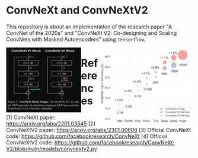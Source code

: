 # ConvNeXt and ConvNeXtV2

This repository is about an implementation of the research paper "A ConvNet of the 2020s" and "ConvNeXt V2: Co-designing and Scaling ConvNets with Masked Autoencoders" using `Tensorflow`.

<img src="https://github.com/IMvision12/ConvNeXt-tf/blob/main/img/Capture.PNG" width=40% height=40% align="left">
<img src="https://github.com/IMvision12/ConvNeXt-tf/blob/main/img/model_scaling.png" width=50% height=50% align="right">


# References

[1] ConvNeXt paper: https://arxiv.org/abs/2201.03545
[2] ConvNeXtV2 paper: https://arxiv.org/abs/2301.00808
[3] Official ConvNeXt code: https://github.com/facebookresearch/ConvNeXt
[4] Official ConvNeXtV2 code: https://github.com/facebookresearch/ConvNeXt-V2/blob/main/models/convnextv2.py

